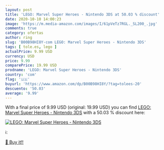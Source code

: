```yaml
---
layout: post
title: 'LEGO: Marvel Super Heroes - Nintendo 3DS at 50.03 % discount'
date: 2020-10-10 14:00:23
image: 'https://m.media-amazon.com/images/I/61pVeTz7RGL._SL200_.jpg'
comments: true
category: ofertas
author: ring
slug: 'B00B98HI8Y-com LEGO: Marvel Super Heroes - Nintendo 3DS'
tags: [ tole.es, lego ]
actualPrice: 9.99 USD
currency: USD
price: 9.99
comparePrice: 19.99 USD
prodname: 'LEGO: Marvel Super Heroes - Nintendo 3DS'
country: 'com'
flag: '🇺🇸'
buyurl: 'https://www.amazon.com/dp/B00B98HI8Y/?tag=tolees-20'
descuento: '50.03'
average: '9.99'
---
```


With a final price of 9.99 USD (original: 19.99 USD) you can find [LEGO: Marvel Super Heroes - Nintendo 3DS](https://www.amazon.com/dp/B00B98HI8Y/?tag=tolees-20) with a  50.03 % discount here:

[![LEGO: Marvel Super Heroes - Nintendo 3DS](https://m.media-amazon.com/images/I/61pVeTz7RGL._SL200_.jpg)](https://www.amazon.com/dp/B00B98HI8Y/?tag=tolees-20)

ℹ️:


[🛒 Buy it!!](https://www.amazon.com/dp/B00B98HI8Y/?tag=tolees-20)
